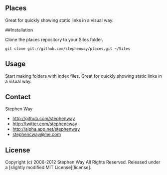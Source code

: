 Places
------

Great for quickly showing static links in a visual way.

##Installation

Clone the places repository to your Sites folder.

```
git clone git://github.com/stephenway/places.git ~/Sites
```

## Usage

Start making folders with index files. Great for quickly showing static links in a visual way.

## Contact

Stephen Way

- http://github.com/stephenway
- http://twitter.com/stephencway
- http://alpha.app.net/stephenway
- stephencway@me.com

## License

Copyright (c) 2006-2012 Stephen Way
All Rights Reserved.
Released under a [slightly modified MIT License][license].